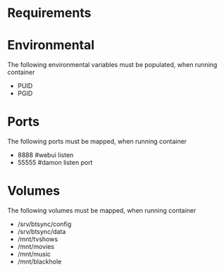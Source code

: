 # Requirements


# Environmental
The following environmental variables must be populated, when running container 

- PUID
- PGID

# Ports
The following ports must be mapped, when running container 

 - 8888 #webui listen 
 - 55555 #damon listen port
 
# Volumes
The following volumes must be mapped, when running container 

- /srv/btsync/config
- /srv/btsync/data
- /mnt/tvshows
- /mnt/movies
- /mnt/music
- /mnt/blackhole

